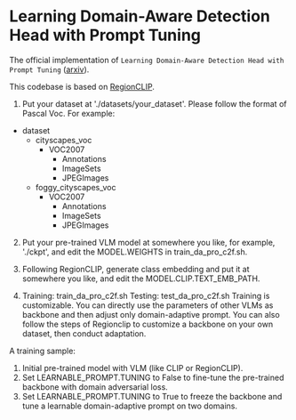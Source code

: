 # Learning Domain-Aware Detection Head with Prompt Tuning

The official implementation of `Learning Domain-Aware Detection Head with Prompt Tuning` ([arxiv](https://arxiv.org/abs/2306.05718)).

This codebase is based on [RegionCLIP](https://github.com/microsoft/RegionCLIP).

1. Put your dataset at './datasets/your_dataset'. Please follow the format of Pascal Voc.
For example:
- dataset
  - cityscapes_voc
    - VOC2007
      - Annotations
      - ImageSets
      - JPEGImages
  - foggy_cityscapes_voc
    - VOC2007
      - Annotations
      - ImageSets
      - JPEGImages

2. Put your pre-trained VLM model at somewhere you like, for example, './ckpt', and edit the MODEL.WEIGHTS in train_da_pro_c2f.sh.

3. Following RegionCLIP, generate class embedding and put it at somewhere you like, and edit the MODEL.CLIP.TEXT_EMB_PATH.

4. Training: train_da_pro_c2f.sh  Testing: test_da_pro_c2f.sh
Training is customizable. You can directly use the parameters of other VLMs as backbone and then adjust only domain-adaptive prompt. You can also follow the steps of Regionclip to customize a backbone on your own dataset, then conduct adaptation.


A training sample: 
1) Initial pre-trained model with VLM (like CLIP or RegionCLIP).
2) Set LEARNABLE_PROMPT.TUNING to False to fine-tune the pre-trained backbone with domain adversarial loss.
3) Set LEARNABLE_PROMPT.TUNING to True to freeze the backbone and tune a learnable domain-adaptive prompt on two domains. 
